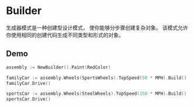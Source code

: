 # Builder

生成器模式是一种创建型设计模式， 使你能够分步骤创建复杂对象。 该模式允许你使用相同的创建代码生成不同类型和形式的对象。

## Demo

```go
assembly := NewBuilder().Paint(RedColor)

familyCar := assembly.Wheels(SportsWheels).TopSpeed(50 * MPH).Build()
familyCar.Drive()

sportsCar := assembly.Wheels(SteelWheels).TopSpeed(150 * MPH).Build()
sportsCar.Drive()
```